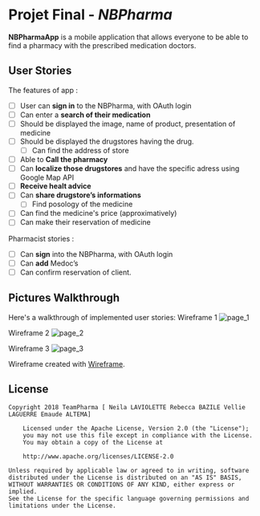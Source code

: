 # Projet Final - *NBPharma*

**NBPharmaApp** is a mobile application that allows everyone to be able to find a pharmacy with the prescribed medication
doctors.


## User Stories

The features of app :

* [ ] User can **sign in** to the NBPharma, with OAuth login 
* [ ] Can enter a **search of their medication** 
* [ ] Should be displayed the image, name of product, presentation of
 medicine 
* [ ] Should be displayed the drugstores having the drug.
	* [ ] Can find the address of store 
* [ ] Able to **Call the pharmacy** 
* [ ] Can **localize those drugstores** and have the specific adress 
using Google Map API 
* [ ] **Receive healt advice** 
* [ ] Can **share drugstore’s informations**
	* [ ] Find posology of the medicine 
* [ ] Can find the medicine's price (approximatively) 
* [ ] Can make their reservation of medicine 

Pharmacist stories :
 
* [ ] Can **sign** into the NBPharma, with OAuth login 
* [ ] Can **add** Medoc’s 
* [ ] Can confirm reservation of client.

## Pictures Walkthrough

Here's a walkthrough of implemented user stories:
Wireframe 1
![page_1](https://user-images.githubusercontent.com/40301223/43667953-f6d00c66-973f-11e8-96ce-94a9f99cd6b0.png)

Wireframe 2
![page_2](https://user-images.githubusercontent.com/40301223/43667954-f7523a4c-973f-11e8-8542-ce636aac77f5.png)

Wireframe 3
![page_3](https://user-images.githubusercontent.com/40301223/43667955-f7bd8ee6-973f-11e8-9430-de987afc09c8.png)



Wireframe created with [Wireframe](http://www.wireframepro.com/).

## License
	Copyright 2018 TeamPharma [ Neila LAVIOLETTE Rebecca BAZILE Vellie LAGUERRE Emaude ALTEMA]

		Licensed under the Apache License, Version 2.0 (the "License");
        you may not use this file except in compliance with the License.
        You may obtain a copy of the License at

        http://www.apache.org/licenses/LICENSE-2.0

    Unless required by applicable law or agreed to in writing, software
    distributed under the License is distributed on an "AS IS" BASIS,
    WITHOUT WARRANTIES OR CONDITIONS OF ANY KIND, either express or implied.
    See the License for the specific language governing permissions and
    limitations under the License.



